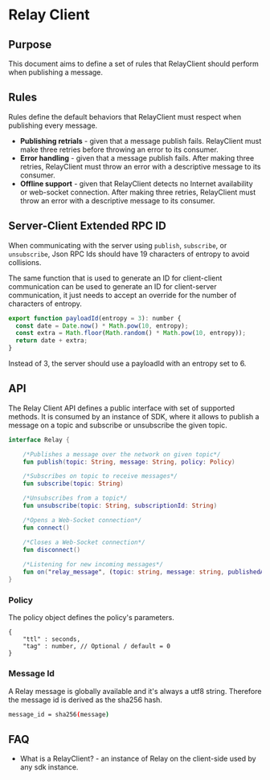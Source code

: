 # Relay Client

## Purpose

This document aims to define a set of rules that RelayClient should perform when publishing a message.

## Rules

Rules define the default behaviors that RelayClient must respect when publishing every message.

- **Publishing retrials** - given that a message publish fails. RelayClient must make three retries before throwing an error to its consumer.
- **Error handling** - given that a message publish fails. After making three retries, RelayClient must throw an error with a descriptive message to its consumer.
- **Offline support** - given that RelayClient detects no Internet availability or web-socket connection. After making three retries, RelayClient must throw an error with a descriptive message to its consumer.

## Server-Client Extended RPC ID

When communicating with the server using `publish`, `subscribe`, or `unsubscribe`, Json RPC Ids should have 19 characters of entropy to avoid collisions.

The same function that is used to generate an ID for client-client communication can be used to generate an ID for client-server communication, it just needs to accept an override for the number of characters of entropy.

```javascript
export function payloadId(entropy = 3): number {
  const date = Date.now() * Math.pow(10, entropy);
  const extra = Math.floor(Math.random() * Math.pow(10, entropy));
  return date + extra;
}
```

Instead of 3, the server should use a payloadId with an entropy set to 6.

## API

The Relay Client API defines a public interface with set of supported methods. It is consumed by an instance of SDK, where it allows to publish a message on a topic and subscribe or unsubscribe the given topic.

```kotlin
interface Relay {

    /*Publishes a message over the network on given topic*/
    fun publish(topic: String, message: String, policy: Policy)

    /*Subscribes on topic to receive messages*/
    fun subscribe(topic: String)

    /*Unsubscribes from a topic*/
    fun unsubscribe(topic: String, subscriptionId: String)

    /*Opens a Web-Socket connection*/
    fun connect()

    /*Closes a Web-Socket connection*/
    fun disconnect()
    
    /*Listening for new incoming messages*/
    fun on("relay_message", (topic: string, message: string, publishedAt: Int64, receivedAt: Int64) => {})
}
```

### Policy

The policy object defines the policy's parameters.

```jsonc
{
    "ttl" : seconds,
    "tag" : number, // Optional / default = 0
}
```

### Message Id

A Relay message is globally available and it's always a utf8 string. Therefore the message id is derived as the sha256 hash.

```sh
message_id = sha256(message)
```

## FAQ

- What is a RelayClient? - an instance of Relay on the client-side used by any sdk instance.
